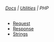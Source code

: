 ###### [Docs](/docs/) | [Utilities](/docs/utilities) | PHP

* [Request](utilities_php_request)
* [Response](utilities_php_response)
* [Strings](utilities_php_strings)
